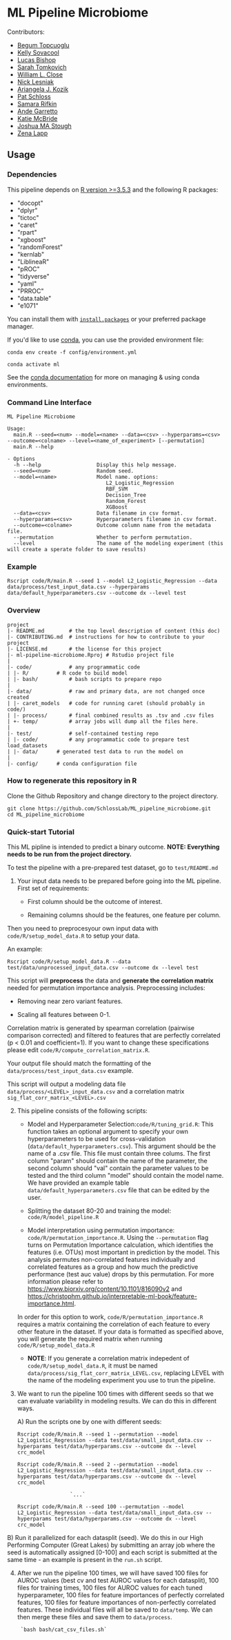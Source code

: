 # ML Pipeline Microbiome

Contributors:
- [Begum Topcuoglu](https://github.com/BTopcuoglu)
- [Kelly Sovacool](https://github.com/kelly-sovacool)
- [Lucas Bishop](https://github.com/lucas-bishop)
- [Sarah Tomkovich](https://github.com/tomkoset)
- [William L. Close](https://github.com/wclose)
- [Nick Lesniak](https://github.com/nlesniak)
- [Ariangela J. Kozik](https://github.com/aj-kozik)
- [Pat Schloss](https://github.com/pschloss)
- [Samara Rifkin](https://github.com/sbrifkin)
- [Ande Garretto](https://github.com/agarretto96)
- [Katie McBride](https://github.com/ktmcb)
- [Joshua MA Stough](https://github.com/jmastough)
- [Zena Lapp](https://github.com/zenalapp)

## Usage

### Dependencies

This pipeline depends on [R version >=3.5.3](https://www.r-project.org/) and the following R packages:


- "docopt"
- "dplyr"
- "tictoc"
- "caret"
- "rpart"
- "xgboost"
- "randomForest"
- "kernlab"
- "LiblineaR"
- "pROC"
- "tidyverse"
- "yaml"
- "PRROC"
- "data.table"
- "e1071"

You can install them with [`install.packages`](https://cran.r-project.org/doc/manuals/r-release/R-admin.html#Installing-packages) or your preferred package manager.

If you'd like to use [conda](https://conda.io/projects/conda/en/latest/), you can use the provided environment file:
```
conda env create -f config/environment.yml

conda activate ml
```

See the [conda documentation](https://conda.io/projects/conda/en/latest/user-guide/getting-started.html#managing-environments) for more on managing & using conda environments.

### Command Line Interface

```
ML Pipeline Microbiome

Usage:
  main.R --seed=<num> --model=<name> --data=<csv> --hyperparams=<csv> --outcome=<colname> --level=<name_of_experiment> [--permutation]
  main.R --help

- Options
  -h --help                  Display this help message.
  --seed=<num>               Random seed.
  --model=<name>             Model name. options:
                                L2_Logistic_Regression
                                RBF_SVM
                                Decision_Tree
                                Random_Forest
                                XGBoost
  --data=<csv>               Data filename in csv format.
  --hyperparams=<csv>        Hyperparameters filename in csv format.
  --outcome=<colname>        Outcome column name from the metadata file.
  --permutation              Whether to perform permutation.
  --level                    The name of the modeling experiment (this will create a sperate folder to save results)

```

### Example

```
Rscript code/R/main.R --seed 1 --model L2_Logistic_Regression --data data/process/test_input_data.csv --hyperparams data/default_hyperparameters.csv --outcome dx --level test
```

### Overview

	project
	|- README.md       	# the top level description of content (this doc)
	|- CONTRIBUTING.md	# instructions for how to contribute to your project
	|- LICENSE.md      	# the license for this project
  	|- ml-pipeline-microbiome.Rproj	# Rstudio project file
  	|
	|- code/          	# any programmatic code
	| |- R/    		# R code to build model
	| |- bash/     		# bash scripts to prepare repo
  	|
	|- data/           	# raw and primary data, are not changed once created
	| |- caret_models	# code for running caret (should probably in code/)
	| |- process/     	# final combined results as .tsv and .csv files
	| +- temp/     		# array jobs will dump all the files here.
  	|
  	|- test/          	# self-contained testing repo
  	| |- code/  		# any programmatic code to prepare test load_datasets
  	| |- data/		# generated test data to run the model on
  	|
	|- config/		# conda configuration file


### How to regenerate this repository in R

Clone the Github Repository and change directory to the project directory.

```
git clone https://github.com/SchlossLab/ML_pipeline_microbiome.git
cd ML_pipeline_microbiome
```
### Quick-start Tutorial

This ML pipline is intended to predict a binary outcome.
**NOTE: Everything needs to be run from the project directory.**

To test the pipeline with a pre-prepared test dataset, go to `test/README.md`

1. Your input data needs to be prepared before going into the ML pipeline. First set of requirements:

      - First column should be the outcome of interest.

      - Remaining columns should be the features, one feature per column.

Then you need to preprocesyour own input data with `code/R/setup_model_data.R` to setup your data.

An example:

```
Rscript code/R/setup_model_data.R --data test/data/unprocessed_input_data.csv --outcome dx --level test
```

This script will **preprocess** the data and **generate the correlation matrix** needed for permutation importance analysis. Preprocessing includes:

   - Removing near zero variant features.

   - Scaling all features between 0-1.

Correlation matrix is generated by spearman correlation (pairwise comparison corrected) and filtered to features that are perfectly correlated (p < 0.01 and coefficient=1). If you want to change these specifications please edit `code/R/compute_correlation_matrix.R`.

Your output file should match the formatting of the `data/process/test_input_data.csv` example.

This script will output a modeling data file `data/process/<LEVEL>_input_data.csv` and a correlation matrix `sig_flat_corr_matrix_<LEVEL>.csv`

2. This pipeline consists of the following scripts:

	* Model and Hyperparameter Selection:`code/R/tuning_grid.R`: This function takes an optional argument to specify your own hyperparameters to be used for cross-validation (`data/default_hyperparameters.csv`). This argument should be the name of a .csv file. This file must contain three colums. The first column "param" should contain the name of the parameter, the second column should "val" contain the parameter values to be tested and the third column "model" should contain the model name. We have provided an example table `data/default_hyperparameters.csv` file that can be edited by the user.

	* Splitting the dataset 80-20 and training the model: `code/R/model_pipeline.R`

	* Model interpretation using permutation importance: `code/R/permutation_importance.R`. Using the `--permutation` flag turns on Permutation Importance calculation, which identifies the features (i.e. OTUs) most important in prediction by the model. This analysis permutes non-correlated features individually and correlated features as a group and how much the predictive performance (test auc value) drops by this permutation. For more information please refer to https://www.biorxiv.org/content/10.1101/816090v2 and https://christophm.github.io/interpretable-ml-book/feature-importance.html.

	In order for this option to work, `code/R/permutation_importance.R` requires a matrix containing the correlation of each feature to every other feature in the dataset. If your data is formatted as specified above, you will generate the required matrix when running `code/R/setup_model_data.R`

      -  **NOTE**: If you generate a correlation matrix indepedent of `code/R/setup_model_data.R`, it must be named `data/process/sig_flat_corr_matrix_LEVEL.csv`, replacing LEVEL with the name of the modeling experiment you use to trun the pipeline.

3. We want to run the pipeline 100 times with different seeds so that we can evaluate variability in modeling results. We can do this in different ways.

	A) Run the scripts one by one with different seeds:

	`Rscript code/R/main.R --seed 1 --permutation --model L2_Logistic_Regression --data test/data/small_input_data.csv --hyperparams test/data/hyperparams.csv --outcome dx --level crc_model`

	`Rscript code/R/main.R --seed 2 --permutation --model L2_Logistic_Regression --data test/data/small_input_data.csv --hyperparams test/data/hyperparams.csv --outcome dx --level crc_model`


						`...`

	`Rscript code/R/main.R --seed 100 --permutation --model L2_Logistic_Regression --data test/data/small_input_data.csv --hyperparams test/data/hyperparams.csv --outcome dx --level crc_model`

  B) Run it parallelized for each datasplit (seed). We do this in our High Performing Computer (Great Lakes) by submitting an array job where the seed is automatically assigned [0-100] and each script is submitted at the same time - an example is present in the `run.sh` script.


4. After we run the pipeline 100 times, we will have saved 100 files for AUROC values (best cv and test AUROC values for each datasplit), 100 files for training times, 100 files for AUROC values for each tuned hyperparameter, 100 files for feature importances of perfectly correlated features, 100 files for feature importances of non-perfectly correlated features. These individual files will all be saved to `data/temp`. We can then merge these files and save them to `data/process`.

		`bash bash/cat_csv_files.sh`
